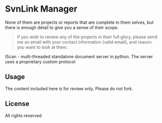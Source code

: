 # SvnLink Manager

None of them are projects or reports 
that are complete in them selves, but there is enough detail to give you a sense of their scope.

> If you wish to review any of the projects in their full glory, please send me an email with your contact information (valid email), and reason you want to look at them. 


 IScan - multi-threaded standalone document server in python. The server uses a proprietary custom protocol 

 ## Usage ##
The content included here is for review only. Please do not fork.

## License ##
All rights reserved